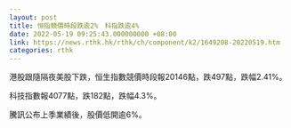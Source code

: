 ```yaml
---
layout: post
title: 恒指競價時段跌逾2%　科指跌逾4%
date: 2022-05-19 09:25:43.000000000 +08:00
link: https://news.rthk.hk/rthk/ch/component/k2/1649208-20220519.htm
categories: rthk
---
```


港股跟隨隔夜美股下跌，恒生指數競價時段報20146點，跌497點，跌幅2.41%。

科技指數報4077點，跌182點，跌幅4.3%。

騰訊公布上季業績後，股價低開逾6%。
